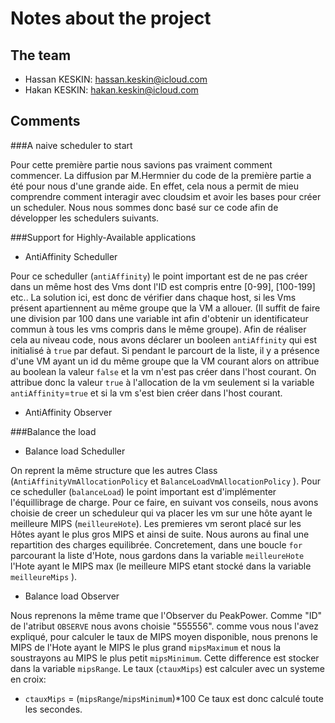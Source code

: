 # Notes about the project

## The team

- Hassan KESKIN: hassan.keskin@icloud.com
- Hakan KESKIN: hakan.keskin@icloud.com

## Comments
###A naive scheduler to start

Pour cette première partie nous savions pas vraiment comment commencer. La diffusion par M.Hermnier du code de la première partie a été pour nous d'une grande aide. En effet, cela nous a permit de mieu comprendre comment interagir avec cloudsim et avoir les bases pour créer un scheduler.
Nous nous sommes donc basé sur ce code afin de développer les schedulers suivants.

###Support for Highly-Available applications

* AntiAffinity Scheduller

Pour ce scheduller (`antiAffinity`) le point important est de ne pas créer dans un même host des Vms dont l'ID est compris entre [0-99], [100-199] etc..
La solution ici, est donc de vérifier dans chaque host, si les Vms présent apartiennent au même groupe que la VM a allouer. (Il suffit de faire une division par 100 dans une variable int afin d'obtenir un identificateur commun à tous les vms compris dans le même groupe).
Afin de réaliser cela au niveau code, nous avons déclarer un booleen `antiAffinity` qui est initialisé à `true` par defaut. Si pendant le parcourt de la liste, il y a présence d'une VM ayant un id du même groupe que la VM courant alors on attribue au boolean la valeur `false` et la vm n'est pas créer dans l'host courant.
On attribue donc la valeur `true` à l'allocation de la vm seulement si la variable `antiAffinity`=`true` et si la vm s'est bien créer dans l'host courant.

* AntiAffinity Observer

###Balance the load

* Balance load Scheduller

On reprent la même structure que les autres Class (`AntiAffinityVmAllocationPolicy` et `BalanceLoadVmAllocationPolicy` ).
Pour ce scheduller (`balanceLoad`) le point important est d'implémenter l'équillibrage de charge. Pour ce faire, en suivant vos conseils, nous avons choisie de creer un scheduleur qui va placer les vm sur une hôte ayant le meilleure MIPS (`meilleureHote`).
Les premieres vm seront placé sur les Hôtes ayant le plus gros MIPS et ainsi de suite. Nous aurons au final une repartition des charges equilibrée.
Concretement, dans une boucle `for` parcourant la liste d'Hote, nous gardons dans la variable `meilleureHote` l'Hote ayant le MIPS max (le meilleure MIPS etant stocké dans la variable `meilleureMips` ).


* Balance load Observer

Nous reprenons la même trame que l'Observer du PeakPower. Comme "ID" de l'atribut `OBSERVE` nous avons choisie "555556".
comme vous nous l'avez expliqué, pour calculer le taux de MIPS moyen disponible, nous prenons le MIPS de l'Hote ayant le MIPS le plus grand `mipsMaximum` et nous la soustrayons au MIPS le plus petit `mipsMinimum`.
Cette difference est stocker dans la variable `mipsRange`.
Le taux (`ctauxMips`) est calculer avec un systeme en croix:
 - `ctauxMips` =  (`mipsRange`/`mipsMinimum`)*100
 Ce taux est donc calculé toute les secondes.